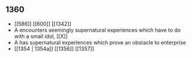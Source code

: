## 1360
- [[586]] [[600]] [[1342]] 
- A encounters seemingly supernatural experiences which have to do with a small idol, [[X]]
- A has supernatural experiences which prove an obstacle to enterprise
- [[1354 | 1354a]] [[1356]] [[1357]] 

